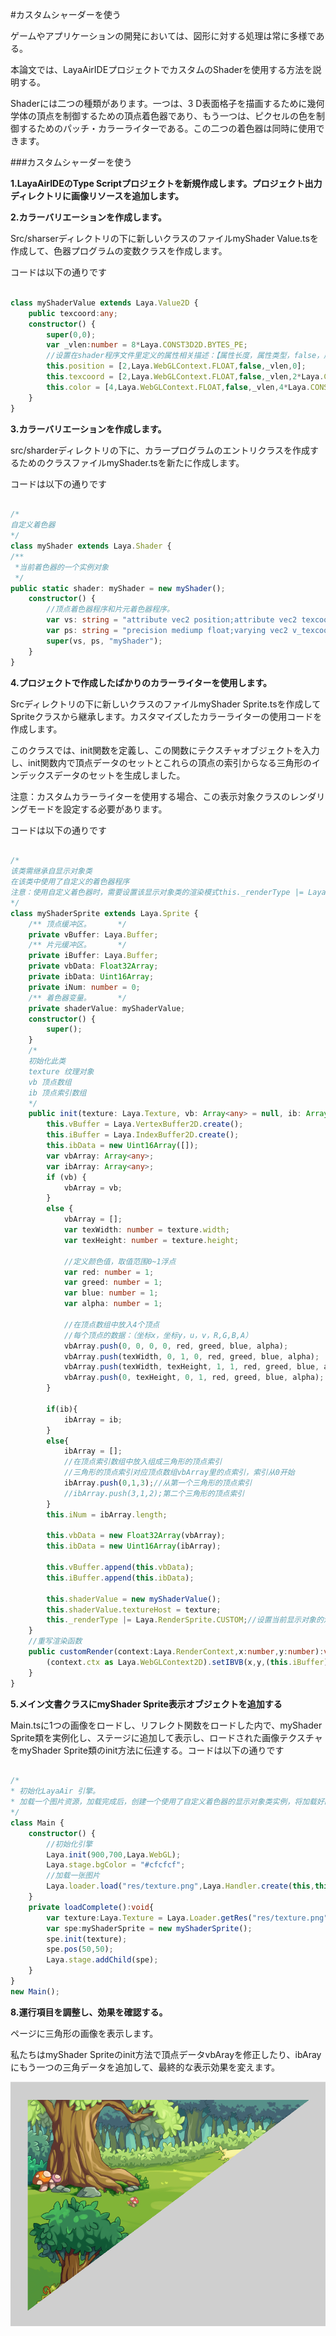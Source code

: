 #カスタムシャーダーを使う

ゲームやアプリケーションの開発においては、図形に対する処理は常に多様である。

本論文では、LayaAirIDEプロジェクトでカスタムのShaderを使用する方法を説明する。

Shaderには二つの種類があります。一つは、3 D表面格子を描画するために幾何学体の頂点を制御するための頂点着色器であり、もう一つは、ピクセルの色を制御するためのパッチ・カラーライターである。この二つの着色器は同時に使用できます。

###カスタムシャーダーを使う

**1.LayaAirIDEのType Scriptプロジェクトを新規作成します。プロジェクト出力ディレクトリに画像リソースを追加します。**

**2.カラーバリエーションを作成します。**

Src/sharserディレクトリの下に新しいクラスのファイルmyShader Value.tsを作成して、色器プログラムの変数クラスを作成します。

コードは以下の通りです


```typescript

class myShaderValue extends Laya.Value2D {
    public texcoord:any;
    constructor() {
        super(0,0);
        var _vlen:number = 8*Laya.CONST3D2D.BYTES_PE;
        //设置在shader程序文件里定义的属性相关描述：【属性长度，属性类型，false，属性起始位置索引*CONST3D2D.BYTES_PE】
        this.position = [2,Laya.WebGLContext.FLOAT,false,_vlen,0];
        this.texcoord = [2,Laya.WebGLContext.FLOAT,false,_vlen,2*Laya.CONST3D2D.BYTES_PE];
        this.color = [4,Laya.WebGLContext.FLOAT,false,_vlen,4*Laya.CONST3D2D.BYTES_PE];
    }
}
```


**3.カラーバリエーションを作成します。**

src/sharderディレクトリの下に、カラープログラムのエントリクラスを作成するためのクラスファイルmyShader.tsを新たに作成します。

コードは以下の通りです


```typescript

/*
自定义着色器
*/
class myShader extends Laya.Shader {
/**
 *当前着色器的一个实例对象 
 */
public static shader: myShader = new myShader();
    constructor() {
        //顶点着色器程序和片元着色器程序。
        var vs: string = "attribute vec2 position;attribute vec2 texcoord;attribute vec4 color;uniform vec2 size;uniform mat4 mmat;varying vec2 v_texcoord;varying vec4 v_color;void main(){vec4 pos =mmat*vec4(position.x,position.y,0,1);gl_Position = vec4((pos.x/size.x-0.5)*2.0, (0.5-pos.y/size.y)*2.0, pos.z, 1.0);v_color = color;v_texcoord = texcoord;}"
        var ps: string = "precision mediump float;varying vec2 v_texcoord;varying vec4 v_color;uniform sampler2D texture;void main(){vec4 t_color = texture2D(texture, v_texcoord);gl_FragColor = t_color.rgba * v_color.rgba;}";
        super(vs, ps, "myShader");
    }
}
```


**4.プロジェクトで作成したばかりのカラーライターを使用します。**

Srcディレクトリの下に新しいクラスのファイルmyShader Sprite.tsを作成してSpriteクラスから継承します。カスタマイズしたカラーライターの使用コードを作成します。

このクラスでは、init関数を定義し、この関数にテクスチャオブジェクトを入力し、init関数内で頂点データのセットとこれらの頂点の索引からなる三角形のインデックスデータのセットを生成しました。

注意：カスタムカラーライターを使用する場合、この表示対象クラスのレンダリングモードを設定する必要があります。

コードは以下の通りです


```typescript

/*
该类需继承自显示对象类
在该类中使用了自定义的着色器程序
注意：使用自定义着色器时，需要设置该显示对象类的渲染模式this._renderType |= Laya.RenderSprite.CUSTOM;并且需要重写该类的渲染处理函数
*/
class myShaderSprite extends Laya.Sprite {
    /** 顶点缓冲区。      */
    private vBuffer: Laya.Buffer;
    /** 片元缓冲区。      */
    private iBuffer: Laya.Buffer;
    private vbData: Float32Array;
    private ibData: Uint16Array;
    private iNum: number = 0;
    /** 着色器变量。      */
    private shaderValue: myShaderValue;
    constructor() {
        super();
    }
    /*
    初始化此类
    texture 纹理对象
    vb 顶点数组
    ib 顶点索引数组
    */
    public init(texture: Laya.Texture, vb: Array<any> = null, ib: Array<any> = null): void {
        this.vBuffer = Laya.VertexBuffer2D.create();
        this.iBuffer = Laya.IndexBuffer2D.create();
        this.ibData = new Uint16Array([]);
        var vbArray: Array<any>;
        var ibArray: Array<any>;
        if (vb) {
            vbArray = vb;
        }
        else {
            vbArray = [];
            var texWidth: number = texture.width;
            var texHeight: number = texture.height;

            //定义颜色值，取值范围0~1浮点
            var red: number = 1;
            var greed: number = 1;
            var blue: number = 1;
            var alpha: number = 1;

            //在顶点数组中放入4个顶点
            //每个顶点的数据：（坐标x，坐标y，u，v，R,G,B,A）
            vbArray.push(0, 0, 0, 0, red, greed, blue, alpha);
            vbArray.push(texWidth, 0, 1, 0, red, greed, blue, alpha);
            vbArray.push(texWidth, texHeight, 1, 1, red, greed, blue, alpha);
            vbArray.push(0, texHeight, 0, 1, red, greed, blue, alpha);
        }

        if(ib){
            ibArray = ib;
        }
        else{
            ibArray = [];
            //在顶点索引数组中放入组成三角形的顶点索引
            //三角形的顶点索引对应顶点数组vbArray里的点索引，索引从0开始
            ibArray.push(0,1,3);//从第一个三角形的顶点索引
            //ibArray.push(3,1,2);第二个三角形的顶点索引
        }
        this.iNum = ibArray.length;

        this.vbData = new Float32Array(vbArray);
        this.ibData = new Uint16Array(ibArray);

        this.vBuffer.append(this.vbData);
        this.iBuffer.append(this.ibData);

        this.shaderValue = new myShaderValue();
        this.shaderValue.textureHost = texture;
        this._renderType |= Laya.RenderSprite.CUSTOM;//设置当前显示对象的渲染模式为自定义渲染模式
    }
    //重写渲染函数
    public customRender(context:Laya.RenderContext,x:number,y:number):void{
        (context.ctx as Laya.WebGLContext2D).setIBVB(x,y,(this.iBuffer) as Laya.IndexBuffer2D,(this.vBuffer) as Laya.VertexBuffer2D,this.iNum,null,myShader.shader,this.shaderValue,0,0);
    }
}
```


**5.メイン文書クラスにmyShader Sprite表示オブジェクトを追加する**

Main.tsに1つの画像をロードし、リフレクト関数をロードした内で、myShader Sprite類を実例化し、ステージに追加して表示し、ロードされた画像テクスチャをmyShader Sprite類のinit方法に伝達する。コードは以下の通りです


```typescript

/*
* 初始化LayaAir 引擎。
* 加载一个图片资源，加载完成后，创建一个使用了自定义着色器的显示对象类实例，将加载好的图片纹理对象传递给这个实例，然后将这个显示对象添加到舞台上进行显示。
*/
class Main {
    constructor() {
        //初始化引擎
        Laya.init(900,700,Laya.WebGL);
        Laya.stage.bgColor = "#cfcfcf";
        //加载一张图片
        Laya.loader.load("res/texture.png",Laya.Handler.create(this,this.loadComplete));
    }
    private loadComplete():void{
        var texture:Laya.Texture = Laya.Loader.getRes("res/texture.png");
        var spe:myShaderSprite = new myShaderSprite();
        spe.init(texture);
        spe.pos(50,50);
        Laya.stage.addChild(spe);
    }
}
new Main();
```


**8.運行項目を調整し、効果を確認する。**

ページに三角形の画像を表示します。

私たちはmyShader Spriteのinit方法で頂点データvbArayを修正したり、ibArayにもう一つの三角データを追加して、最終的な表示効果を変えます。

![1](img\1.png)<br/>